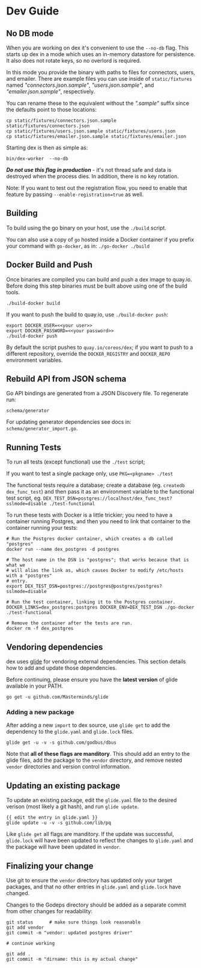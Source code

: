# Dev Guide

## No DB mode

When you are working on dex it's convenient to use the `--no-db` flag. This starts up dex in a mode which uses an in-memory datastore for persistence. It also does not rotate keys, so no overlord is required.

In this mode you provide the binary with paths to files for connectors, users, and emailer. There are example files you can use inside of `static/fixtures` named *"connectors.json.sample"*, *"users.json.sample"*, and *"emailer.json.sample"*, respectively.

You can rename these to the equivalent without the *".sample"* suffix since the defaults point to those locations:

```console
cp static/fixtures/connectors.json.sample static/fixtures/connectors.json
cp static/fixtures/users.json.sample static/fixtures/users.json
cp static/fixtures/emailer.json.sample static/fixtures/emailer.json
```

Starting dex is then as simple as:

```console
bin/dex-worker  --no-db
```

***Do not use this flag in production*** - it's not thread safe and data is destroyed when the process dies. In addition, there is no key rotation.

Note: If you want to test out the registration flow, you need to enable that feature by passing `--enable-registration=true` as well.

## Building

To build using the go binary on your host, use the `./build` script.

You can also use a copy of `go` hosted inside a Docker container if you prefix your command with `go-docker`, as in: `./go-docker ./build`

## Docker Build and Push

Once binaries are compiled you can build and push a dex image to quay.io. Before doing this step binaries must be built above using one of the build tools.

```console
./build-docker build
```

If you want to push the build to quay.io, use `./build-docker push`:

```console
export DOCKER_USER=<<your user>>
export DOCKER_PASSWORD=<<your password>>
./build-docker push
```

By default the script pushes to `quay.io/coreos/dex`; if you want to push to a different repository, override the `DOCKER_REGISTRY` and `DOCKER_REPO` environment variables.

## Rebuild API from JSON schema

Go API bindings are generated from a JSON Discovery file.
To regenerate run:

```console
schema/generator
```

For updating generator dependencies see docs in: `schema/generator_import.go`.

## Running Tests

To run all tests (except functional) use the `./test` script;

If you want to test a single package only, use `PKG=<pkgname> ./test`

The functional tests require a database; create a database (eg. `createdb dex_func_test`) and then pass it as an environment variable to the functional test script, eg.  `DEX_TEST_DSN=postgres://localhost/dex_func_test?sslmode=disable ./test-functional`

To run these tests with Docker is a little trickier; you need to have a container running Postgres, and then you need to link that container to the container running your tests:


```console
# Run the Postgres docker container, which creates a db called "postgres"
docker run --name dex_postgres -d postgres

# The host name in the DSN is "postgres"; that works because that is what we
# will alias the link as, which causes Docker to modify /etc/hosts with a "postgres"
# entry.
export DEX_TEST_DSN=postgres://postgres@postgres/postgres?sslmode=disable

# Run the test container, linking it to the Postgres container.
DOCKER_LINKS=dex_postgres:postgres DOCKER_ENV=DEX_TEST_DSN ./go-docker ./test-functional

# Remove the container after the tests are run.
docker rm -f dex_postgres
```

## Vendoring dependencies

dex uses [glide](https://github.com/Masterminds/glide) for vendoring external dependencies. This section details how to add and update those dependencies.

Before continuing, please ensure you have the **latest version** of glide available in your PATH.

```
go get -u github.com/Masterminds/glide
```

### Adding a new package

After adding a new `import` to dex source, use `glide get` to add the dependency to the `glide.yaml` and `glide.lock` files.

```
glide get -u -v -s github.com/godbus/dbus
```

Note that __all of these flags are manditory__. This should add an entry to the glide files, add the package to the `vendor` directory, and remove nested `vendor` directories and version control information.

## Updating an existing package

To update an existing package, edit the `glide.yaml` file to the desired verison (most likely a git hash), and run `glide update`.

```
{{ edit the entry in glide.yaml }}
glide update -u -v -s github.com/lib/pq
```

Like `glide get` all flags are manditory. If the update was successful, `glide.lock` will have been updated to reflect the changes to `glide.yaml` and the package will have been updated in `vendor`.

## Finalizing your change

Use git to ensure the `vendor` directory has updated only your target packages, and that no other entries in `glide.yaml` and `glide.lock` have changed.

Changes to the Godeps directory should be added as a separate commit from other changes for readability:

```
git status      # make sure things look reasonable
git add vendor
git commit -m "vendor: updated postgres driver"

# continue working

git add .
git commit -m "dirname: this is my actual change"
```
